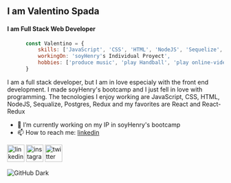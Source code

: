 ##  I am Valentino Spada
#### I am Full Stack Web Developer

```javascript
      const Valentino = {
          skills: ['JavaScript', 'CSS', 'HTML', 'NodeJS', 'Sequelize', 'Postgres', 'Redux', 'React', 'React-Redux'],
          workingOn: 'soyHenry's Individual Proyect',
          hobbies: ['produce music', 'play Handball', 'play online-videogames']     
      }
 ```
 
I am a full stack developer, but I am in love especialy with the front end development. I made soyHenry's bootcamp and I just fell in love with programming.
The tecnologies I enjoy working are JavaScript, CSS, HTML, NodeJS, Sequalize, Postgres, Redux and my favorites are React and React-Redux



- 🔭 I’m currently working on my IP in soyHenry's bootcamp 
- 📫 How to reach me: [linkedin](https://www.linkedin.com/in/valentinospada/) 


[<img src='https://cdn.jsdelivr.net/npm/simple-icons@3.0.1/icons/linkedin.svg' alt='linkedin' height='40'>](https://www.linkedin.com/in/valentinospada/)  [<img src='https://cdn.jsdelivr.net/npm/simple-icons@3.0.1/icons/instagram.svg' alt='instagram' height='40'>](https://www.instagram.com/tinospada_/)  [<img src='https://cdn.jsdelivr.net/npm/simple-icons@3.0.1/icons/twitter.svg' alt='twitter' height='40'>](https://twitter.com/valenspadacavs)  

![GitHub Dark](https://github.com/github-dark.png#gh-light-mode-only)
